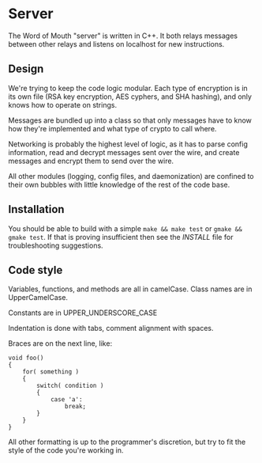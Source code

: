 # Server

The Word of Mouth "server" is written in C++. It both relays messages between other relays and listens on localhost for new instructions.

## Design

We're trying to keep the code logic modular. Each type of encryption is in its own file (RSA key encryption, AES cyphers, and SHA hashing), and only knows how to operate on strings.

Messages are bundled up into a class so that only messages have to know how they're implemented and what type of crypto to call where.

Networking is probably the highest level of logic, as it has to parse config information, read and decrypt messages sent over the wire, and create messages and encrypt them to send over the wire.

All other modules (logging, config files, and daemonization) are confined to their own bubbles with little knowledge of the rest of the code base.

## Installation

You should be able to build with a simple `make && make test` or `gmake && gmake test`. If that is proving insufficient then see the *INSTALL* file for troubleshooting suggestions.

## Code style

Variables, functions, and methods are all in camelCase. Class names are in UpperCamelCase.

Constants are in UPPER_UNDERSCORE_CASE

Indentation is done with tabs, comment alignment with spaces.

Braces are on the next line, like:

    void foo()
    {
        for( something )
        {
            switch( condition )
            {
                case 'a':
                    break;
            }
        }
    }

All other formatting is up to the programmer's discretion, but try to fit the style of the code you're working in.
